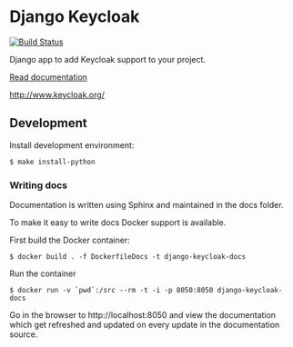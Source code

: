 # Django Keycloak

[![Build Status](https://www.travis-ci.org/Peter-Slump/django-keycloak.svg?branch=master)](https://www.travis-ci.org/Peter-Slump/django-keycloak)

Django app to add Keycloak  support to your project.

[Read documentation](http://django-keycloak.readthedocs.io/en/latest/)

http://www.keycloak.org/

## Development

Install development environment:

```bash
$ make install-python
```

### Writing docs

Documentation is written using Sphinx and maintained in the docs folder.

To make it easy to write docs Docker support is available.

First build the Docker container:

    $ docker build . -f DockerfileDocs -t django-keycloak-docs

Run the container

    $ docker run -v `pwd`:/src --rm -t -i -p 8050:8050 django-keycloak-docs

Go in the browser to http://localhost:8050 and view the documentation which get
refreshed and updated on every update in the documentation source.